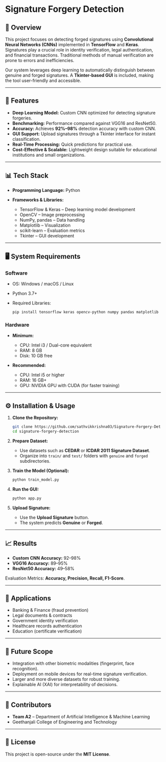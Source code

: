 
# Signature Forgery Detection

## 📌 Overview

This project focuses on detecting forged signatures using **Convolutional Neural Networks (CNNs)** implemented in **TensorFlow** and **Keras**. Signatures play a crucial role in identity verification, legal authentication, and financial transactions. Traditional methods of manual verification are prone to errors and inefficiencies.

Our system leverages deep learning to automatically distinguish between genuine and forged signatures. A **Tkinter-based GUI** is included, making the tool user-friendly and accessible.

---

## 🚀 Features

* **Deep Learning Model:** Custom CNN optimized for detecting signature forgeries.
* **Benchmarking:** Performance compared against VGG16 and ResNet50.
* **Accuracy:** Achieves **92%–98%** detection accuracy with custom CNN.
* **GUI Support:** Upload signatures through a Tkinter interface for instant classification.
* **Real-Time Processing:** Quick predictions for practical use.
* **Cost-Effective & Scalable:** Lightweight design suitable for educational institutions and small organizations.

---

## 📊 Tech Stack

* **Programming Language:** Python
* **Frameworks & Libraries:**

  * TensorFlow & Keras – Deep learning model development
  * OpenCV – Image preprocessing
  * NumPy, pandas – Data handling
  * Matplotlib – Visualization
  * scikit-learn – Evaluation metrics
  * Tkinter – GUI development

---

## 🖥️ System Requirements

### Software

* OS: Windows / macOS / Linux
* Python 3.7+
* Required Libraries:

  ```bash
  pip install tensorflow keras opencv-python numpy pandas matplotlib scikit-learn pillow
  ```

### Hardware

* **Minimum:**

  * CPU: Intel i3 / Dual-core equivalent
  * RAM: 8 GB
  * Disk: 10 GB free
* **Recommended:**

  * CPU: Intel i5 or higher
  * RAM: 16 GB+
  * GPU: NVIDIA GPU with CUDA (for faster training)

---

## ⚙️ Installation & Usage

1. **Clone the Repository:**

   ```bash
   git clone https://github.com/sathvikkrishna03/Signature-Forgery-Detection.git
   cd signature-forgery-detection
   ```

2. **Prepare Dataset:**

   * Use datasets such as **CEDAR** or **ICDAR 2011 Signature Dataset**.
   * Organize into `train/` and `test/` folders with `genuine` and `forged` subdirectories.

3. **Train the Model (Optional):**

   ```bash
   python train_model.py
   ```

4. **Run the GUI:**

   ```bash
   python app.py
   ```

5. **Upload Signature:**

   * Use the **Upload Signature** button.
   * The system predicts **Genuine** or **Forged**.

---

## 📈 Results

* **Custom CNN Accuracy:** 92–98%
* **VGG16 Accuracy:** 89–95%
* **ResNet50 Accuracy:** 49–58%

Evaluation Metrics: **Accuracy, Precision, Recall, F1-Score**.

---

## 📌 Applications

* Banking & Finance (fraud prevention)
* Legal documents & contracts
* Government identity verification
* Healthcare records authentication
* Education (certificate verification)

---

## 🔮 Future Scope

* Integration with other biometric modalities (fingerprint, face recognition).
* Deployment on mobile devices for real-time signature verification.
* Larger and more diverse datasets for robust training.
* Explainable AI (XAI) for interpretability of decisions.

---

## 🤝 Contributors

* **Team A2** – Department of Artificial Intelligence & Machine Learning
* Geethanjali College of Engineering and Technology

---

## 📜 License

This project is open-source under the **MIT License**.


